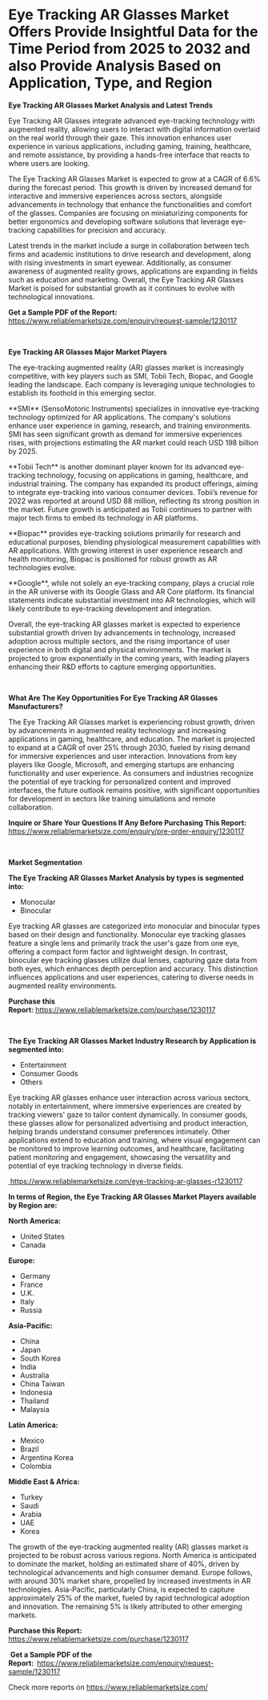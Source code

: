 <p><h1>Eye Tracking AR Glasses Market Offers Provide Insightful Data for the Time Period from 2025 to 2032 and also Provide Analysis Based on Application, Type, and Region</h1></p><p><strong>Eye Tracking AR Glasses Market Analysis and Latest Trends</strong></p>
<p><p>Eye Tracking AR Glasses integrate advanced eye-tracking technology with augmented reality, allowing users to interact with digital information overlaid on the real world through their gaze. This innovation enhances user experience in various applications, including gaming, training, healthcare, and remote assistance, by providing a hands-free interface that reacts to where users are looking.</p><p>The Eye Tracking AR Glasses Market is expected to grow at a CAGR of 6.6% during the forecast period. This growth is driven by increased demand for interactive and immersive experiences across sectors, alongside advancements in technology that enhance the functionalities and comfort of the glasses. Companies are focusing on miniaturizing components for better ergonomics and developing software solutions that leverage eye-tracking capabilities for precision and accuracy.</p><p>Latest trends in the market include a surge in collaboration between tech firms and academic institutions to drive research and development, along with rising investments in smart eyewear. Additionally, as consumer awareness of augmented reality grows, applications are expanding in fields such as education and marketing. Overall, the Eye Tracking AR Glasses Market is poised for substantial growth as it continues to evolve with technological innovations.</p></p>
<p><strong>Get a Sample PDF of the Report:&nbsp;</strong> <a href="https://www.reliablemarketsize.com/enquiry/request-sample/1230117?utm_campaign=3555&utm_medium=2&utm_source=Github&utm_content=ia&utm_term=05042025&utm_id=eye-tracking-ar-glasses">https://www.reliablemarketsize.com/enquiry/request-sample/1230117</a></p>
<p>&nbsp;</p>
<p><strong>Eye Tracking AR Glasses Major Market Players</strong></p>
<p><p>The eye-tracking augmented reality (AR) glasses market is increasingly competitive, with key players such as SMI, Tobii Tech, Biopac, and Google leading the landscape. Each company is leveraging unique technologies to establish its foothold in this emerging sector.</p><p>**SMI** (SensoMotoric Instruments) specializes in innovative eye-tracking technology optimized for AR applications. The company's solutions enhance user experience in gaming, research, and training environments. SMI has seen significant growth as demand for immersive experiences rises, with projections estimating the AR market could reach USD 198 billion by 2025. </p><p>**Tobii Tech** is another dominant player known for its advanced eye-tracking technology, focusing on applications in gaming, healthcare, and industrial training. The company has expanded its product offerings, aiming to integrate eye-tracking into various consumer devices. Tobii’s revenue for 2022 was reported at around USD 88 million, reflecting its strong position in the market. Future growth is anticipated as Tobii continues to partner with major tech firms to embed its technology in AR platforms.</p><p>**Biopac** provides eye-tracking solutions primarily for research and educational purposes, blending physiological measurement capabilities with AR applications. With growing interest in user experience research and health monitoring, Biopac is positioned for robust growth as AR technologies evolve.</p><p>**Google**, while not solely an eye-tracking company, plays a crucial role in the AR universe with its Google Glass and AR Core platform. Its financial statements indicate substantial investment into AR technologies, which will likely contribute to eye-tracking development and integration.</p><p>Overall, the eye-tracking AR glasses market is expected to experience substantial growth driven by advancements in technology, increased adoption across multiple sectors, and the rising importance of user experience in both digital and physical environments. The market is projected to grow exponentially in the coming years, with leading players enhancing their R&D efforts to capture emerging opportunities.</p></p>
<p>&nbsp;</p>
<p><strong>What Are The Key Opportunities For Eye Tracking AR Glasses Manufacturers?</strong></p>
<p><p>The Eye Tracking AR Glasses market is experiencing robust growth, driven by advancements in augmented reality technology and increasing applications in gaming, healthcare, and education. The market is projected to expand at a CAGR of over 25% through 2030, fueled by rising demand for immersive experiences and user interaction. Innovations from key players like Google, Microsoft, and emerging startups are enhancing functionality and user experience. As consumers and industries recognize the potential of eye tracking for personalized content and improved interfaces, the future outlook remains positive, with significant opportunities for development in sectors like training simulations and remote collaboration.</p></p>
<p><strong>Inquire or Share Your Questions If Any Before Purchasing This Report:</strong> <a href="https://www.reliablemarketsize.com/enquiry/pre-order-enquiry/1230117?utm_campaign=3555&utm_medium=2&utm_source=Github&utm_content=ia&utm_term=05042025&utm_id=eye-tracking-ar-glasses">https://www.reliablemarketsize.com/enquiry/pre-order-enquiry/1230117</a></p>
<p>&nbsp;</p>
<p><strong>Market Segmentation</strong></p>
<p><strong>The Eye Tracking AR Glasses Market Analysis by types is segmented into:</strong></p>
<p><ul><li>Monocular</li><li>Binocular</li></ul></p>
<p><p>Eye tracking AR glasses are categorized into monocular and binocular types based on their design and functionality. Monocular eye tracking glasses feature a single lens and primarily track the user's gaze from one eye, offering a compact form factor and lightweight design. In contrast, binocular eye tracking glasses utilize dual lenses, capturing gaze data from both eyes, which enhances depth perception and accuracy. This distinction influences applications and user experiences, catering to diverse needs in augmented reality environments.</p></p>
<p><strong>Purchase this Report:&nbsp;</strong><a href="https://www.reliablemarketsize.com/purchase/1230117?utm_campaign=3555&utm_medium=2&utm_source=Github&utm_content=ia&utm_term=05042025&utm_id=eye-tracking-ar-glasses">https://www.reliablemarketsize.com/purchase/1230117</a></p>
<p>&nbsp;</p>
<p><strong>The Eye Tracking AR Glasses Market Industry Research by Application is segmented into:</strong></p>
<p><ul><li>Entertainment</li><li>Consumer Goods</li><li>Others</li></ul></p>
<p><p>Eye tracking AR glasses enhance user interaction across various sectors, notably in entertainment, where immersive experiences are created by tracking viewers' gaze to tailor content dynamically. In consumer goods, these glasses allow for personalized advertising and product interaction, helping brands understand consumer preferences intimately. Other applications extend to education and training, where visual engagement can be monitored to improve learning outcomes, and healthcare, facilitating patient monitoring and engagement, showcasing the versatility and potential of eye tracking technology in diverse fields.</p></p>
<p><a href="https://www.reliablemarketsize.com/eye-tracking-ar-glasses-r1230117?utm_campaign=3555&utm_medium=2&utm_source=Github&utm_content=ia&utm_term=05042025&utm_id=eye-tracking-ar-glasses">&nbsp;https://www.reliablemarketsize.com/eye-tracking-ar-glasses-r1230117</a></p>
<p><strong>In terms of Region, the Eye Tracking AR Glasses Market Players available by Region are:</strong></p>
<p>
    <p> <strong> North America: </strong>
        <ul>
            <li>United States</li>
            <li>Canada</li>
        </ul>
        </p> 
    <p> <strong> Europe: </strong>
        <ul>
            <li>Germany</li>
            <li>France</li>
            <li>U.K.</li>
            <li>Italy</li>
            <li>Russia</li>
        </ul>
        </p> 
    <p> <strong> Asia-Pacific: </strong>
        <ul>
            <li>China</li>
            <li>Japan</li>
            <li>South Korea</li>
            <li>India</li>
            <li>Australia</li>
            <li>China Taiwan</li>
            <li>Indonesia</li>
            <li>Thailand</li>
            <li>Malaysia</li>
        </ul>
        </p> 
    <p> <strong> Latin America: </strong>
        <ul>
            <li>Mexico</li>
            <li>Brazil</li>
            <li>Argentina Korea</li>
            <li>Colombia</li>
        </ul>
        </p> 
    <p> <strong> Middle East & Africa: </strong>
        <ul>
            <li>Turkey</li>
            <li>Saudi</li>
            <li>Arabia</li>
            <li>UAE</li>
            <li>Korea</li>
        </ul>
    </p>
    </p>
<p><p>The growth of the eye-tracking augmented reality (AR) glasses market is projected to be robust across various regions. North America is anticipated to dominate the market, holding an estimated share of 40%, driven by technological advancements and high consumer demand. Europe follows, with around 30% market share, propelled by increased investments in AR technologies. Asia-Pacific, particularly China, is expected to capture approximately 25% of the market, fueled by rapid technological adoption and innovation. The remaining 5% is likely attributed to other emerging markets.</p></p>
<p><strong>Purchase this Report: </strong><a href="https://www.reliablemarketsize.com/purchase/1230117?utm_campaign=3555&utm_medium=2&utm_source=Github&utm_content=ia&utm_term=05042025&utm_id=eye-tracking-ar-glasses">https://www.reliablemarketsize.com/purchase/1230117</a></p>
<p>&nbsp;<strong>Get a Sample PDF of the Report:&nbsp;&nbsp;</strong><a href="https://www.reliablemarketsize.com/enquiry/request-sample/1230117?utm_campaign=3555&utm_medium=2&utm_source=Github&utm_content=ia&utm_term=05042025&utm_id=eye-tracking-ar-glasses">https://www.reliablemarketsize.com/enquiry/request-sample/1230117</a></p>
<p><strong></strong></p>
<p>Check more reports on <a href="https://www.reliablemarketsize.com/?utm_campaign=3555&utm_medium=2&utm_source=Github&utm_content=ia&utm_term=05042025&utm_id=eye-tracking-ar-glasses">https://www.reliablemarketsize.com/</a></p>